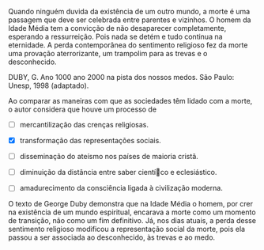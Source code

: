 

Quando ninguém duvida da existência de um outro mundo, a morte é uma passagem que deve ser celebrada entre parentes e vizinhos. O homem da Idade Média tem a convicção de não desaparecer completamente, esperando a ressurreição. Pois nada se detém e tudo continua na eternidade. A perda contemporânea do sentimento religioso fez da morte uma provação aterrorizante, um trampolim para as trevas e o desconhecido.

DUBY, G. Ano 1000 ano 2000 na pista dos nossos medos. São Paulo: Unesp, 1998 (adaptado).

Ao comparar as maneiras com que as sociedades têm lidado com a morte, o autor considera que houve um processo de



- [ ] mercantilização das crenças religiosas.
- [x] transformação das representações sociais.
- [ ] disseminação do ateísmo nos países de maioria cristã.
- [ ] diminuição da distância entre saber cientíco e eclesiástico.
- [ ] amadurecimento da consciência ligada à civilização moderna.


O texto de George Duby demonstra que na Idade Média o homem, por crer na existência de um mundo espiritual, encarava a morte como um momento de transição, não como um fim definitivo. Já, nos dias atuais, a perda desse sentimento religioso modificou a representação social da morte, pois ela passou a ser associada ao desconhecido, às trevas e ao medo.

        